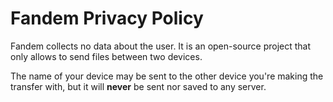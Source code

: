 # Fandem Privacy Policy
Fandem collects no data about the user. It is an open-source project that only allows to send files between two devices.

The name of your device may be sent to the other device you're making the transfer with, but it will **never** be sent nor saved to any server.
